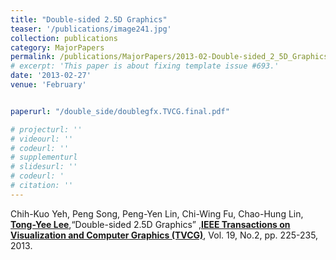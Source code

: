 ```yaml
---
title: "Double-sided 2.5D Graphics"
teaser: '/publications/image241.jpg'
collection: publications
category: MajorPapers
permalink: /publications/MajorPapers/2013-02-Double-sided_2_5D_Graphics
# excerpt: 'This paper is about fixing template issue #693.'
date: '2013-02-27'
venue: 'February'


paperurl: "/double_side/doublegfx.TVCG.final.pdf"

# projecturl: ''
# videourl: ''
# codeurl: ''
# supplementurl
# slidesurl: ''
# codeurl: '
# citation: ''
---
```



Chih-Kuo Yeh, Peng Song, Peng-Yen Lin, Chi-Wing Fu, Chao-Hung Lin, <strong><u>Tong-Yee Lee</u></strong>,“Double-sided 2.5D Graphics” ,<strong><u>IEEE Transactions on Visualization and Computer Graphics (TVCG)</u></strong>, Vol. 19, No.2, pp. 225-235, 2013.